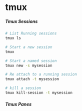 # tmux

##### Tmux Sessions
```bash
# List Running sessions
tmux ls

# Start a new session
tmux

# Start a named session
tmux new -s mysession

# Re attach to a running session
tmux attach -t mysession

# kill a session
tmux kill-session -t mysession
```

##### Tmux Panes

```bash

```
